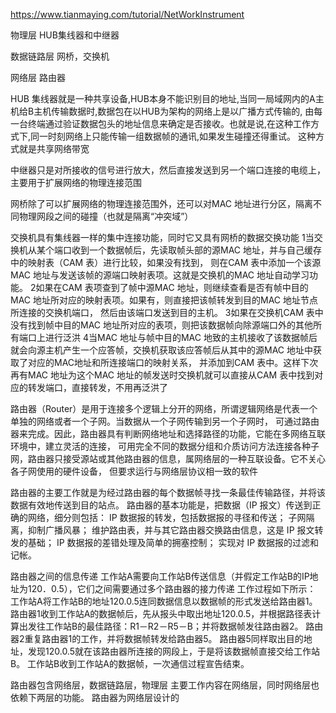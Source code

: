 https://www.tianmaying.com/tutorial/NetWorkInstrument

物理层
  HUB集线器和中继器

数据链路层
  网桥，交换机

网络层
  路由器


HUB 集线器就是一种共享设备,HUB本身不能识别目的地址,当同一局域网内的A主机给B主机传输数据时,数据包在以HUB为架构的网络上是以广播方式传输的,
由每一台终端通过验证数据包头的地址信息来确定是否接收。也就是说,在这种工作方式下,同一时刻网络上只能传输一组数据帧的通讯,如果发生碰撞还得重试。
这种方式就是共享网络带宽

中继器只是对所接收的信号进行放大，然后直接发送到另一个端口连接的电缆上，主要用于扩展网络的物理连接范围


网桥除了可以扩展网络的物理连接范围外，还可以对MAC 地址进行分区，隔离不同物理网段之间的碰撞（也就是隔离“冲突域”）


交换机具有集线器一样的集中连接功能，同时它又具有网桥的数据交换功能
    1当交换机从某个端口收到一个数据帧后，先读取帧头部的源MAC 地址，并与自己缓存中的映射表（CAM 表）进行比较，如果没有找到，
       则在CAM 表中添加一个该源MAC 地址与发送该帧的源端口映射表项。这就是交换机的MAC 地址自动学习功能。
    2如果在CAM 表项查到了帧中源MAC 地址，则继续查看是否有帧中目的MAC 地址所对应的映射表项。如果有，则直接把该帧转发到目的MAC 地址节点所连接的交换机端口，
      然后由该端口发送到目的主机。
    3如果在交换机CAM 表中没有找到帧中目的MAC 地址所对应的表项，则把该数据帧向除源端口外的其他所有端口上进行泛洪
    4当MAC 地址与帧中目的MAC 地致的主机接收了该数据帧后就会向源主机产生一个应答帧，交换机获取该应答帧后从其中的源MAC 地址中获取了对应的MAC地址和所连接端口的映射关系，
       并添加到CAM 表中。这样下次再有MAC 地址为这个MAC 地址的帧发送时交换机就可以直接从CAM 表中找到对应的转发端口，直接转发，不用再泛洪了

路由器（Router）是用于连接多个逻辑上分开的网络，所谓逻辑网络是代表一个单独的网络或者一个子网。当数据从一个子网传输到另一个子网时，
可通过路由器来完成。因此，路由器具有判断网络地址和选择路径的功能，它能在多网络互联环境中，建立灵活的连接，
可用完全不同的数据分组和介质访问方法连接各种子网，路由器只接受源站或其他路由器的信息，属网络层的一种互联设备。它不关心各子网使用的硬件设备，
但要求运行与网络层协议相一致的软件

路由器的主要工作就是为经过路由器的每个数据帧寻找一条最佳传输路径，并将该数据有效地传送到目的站点。 路由器的基本功能是，把数据（IP 报文）传送到正确的网络，细分则包括：
    IP 数据报的转发，包括数据报的寻径和传送；
    子网隔离，抑制广播风暴；
    维护路由表，并与其它路由器交换路由信息，这是 IP 报文转发的基础；
    IP 数据报的差错处理及简单的拥塞控制；
    实现对 IP 数据报的过滤和记帐。

路由器之间的信息传递
  工作站A需要向工作站B传送信息（并假定工作站B的IP地址为120．0.5），它们之间需要通过多个路由器的接力传递 工作过程如下所示：
  工作站A将工作站B的地址120.0.5连同数据信息以数据帧的形式发送给路由器1。
  路由器1收到工作站A的数据帧后，先从报头中取出地址120.0.5，并根据路径表计算出发往工作站B的最佳路径：R1－R2－R5－B；并将数据帧发往路由器2。
  路由器2重复路由器1的工作，并将数据帧转发给路由器5。
  路由器5同样取出目的地址，发现120.0.5就在该路由器所连接的网段上，于是将该数据帧直接交给工作站B。
  工作站B收到工作站A的数据帧，一次通信过程宣告结束。

路由器包含网络层，数据链路层，物理层  主要工作内容在网络层，同时网络层也依赖下两层的功能。
  路由器为网络层设计的